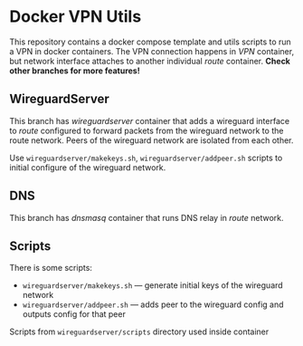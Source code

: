 # Docker VPN Utils

This repository contains a docker compose template and utils scripts to run a VPN in docker containers.
The VPN connection happens in *VPN* container, but network interface attaches to another individual *route* container.
**Check other branches for more features!**

## WireguardServer

This branch has *wireguardserver* container that adds a wireguard interface to *route* configured to forward packets from the wireguard network to the route network.
Peers of the wireguard network are isolated from each other.

Use `wireguardserver/makekeys.sh`, `wireguardserver/addpeer.sh` scripts to initial configure of the wireguard network.

## DNS

This branch has *dnsmasq* container that runs DNS relay in *route* network.

## Scripts

There is some scripts:

 - `wireguardserver/makekeys.sh` — generate initial keys of the wireguard network
 - `wireguardserver/addpeer.sh` — adds peer to the wireguard config and outputs config for that peer

Scripts from `wireguardserver/scripts` directory used inside container
